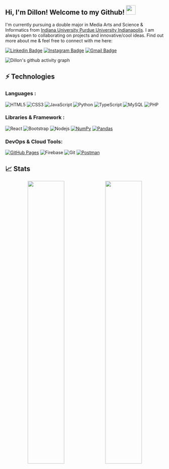 <!--
**ESSODillon/ESSODillon** is a ✨ _special_ ✨ repository because its `README.md` (this file) appears on your GitHub profile.

Here are some ideas to get you started:

- 🔭 I’m currently working on ...
- 🌱 I’m currently learning ...
- 👯 I’m looking to collaborate on ...
- 🤔 I’m looking for help with ...
- 💬 Ask me about ...
- 📫 How to reach me: ...
- 😄 Pronouns: ...
- ⚡ Fun fact: ...
-->

## Hi, I'm Dillon! Welcome to my Github! <img src="https://raw.githubusercontent.com/aemmadi/aemmadi/master/wave.gif" width="30px">

I'm currently pursuing a double major in Media Arts and Science & Informatics from [Indiana University Purdue University Indianapolis](https://www.iupui.edu/). I am always open to collaborating on projects and innovative/cool ideas. Find out more about me & feel free to connect with me here:

[![Linkedin Badge](https://img.shields.io/badge/-dillonpolley-blue?style=flat-square&logo=Linkedin&logoColor=white&link=https://www.linkedin.com/in/dillon-polley-a9586418b/)](https://www.linkedin.com/in/dillon-polley-a9586418b/)
[![Instagram Badge](https://img.shields.io/badge/-therealdillonpolley-purple?style=flat-square&logo=instagram&logoColor=white&link=https://www.instagram.com/therealdillonpolley/)](https://www.instagram.com/therealdillonpolley/)
[![Gmail Badge](https://img.shields.io/badge/-dillonpolley@gmail.com-c14438?style=flat-square&logo=Gmail&logoColor=white&link=mailto:dillonpolley@gmail.com)](mailto:dillonpolley@gmail.com)

![Dillon's github activity graph](https://activity-graph.herokuapp.com/graph?username=ESSODillon&theme=xcode)


## ⚡ Technologies

### Languages :
![HTML5](https://img.shields.io/badge/-HTML5-E34F26?style=flat-square&logo=html5&logoColor=white)
![CSS3](https://img.shields.io/badge/-CSS3-1572B6?style=flat-square&logo=css3)
![JavaScript](https://img.shields.io/badge/-JavaScript-black?style=flat-square&logo=javascript)
![Python](https://img.shields.io/badge/-Python-black?style=flat-square&logo=Python)
![TypeScript](https://img.shields.io/badge/-TypeScript-b8e0ff?style=flat-square&logo=typescript)
![MySQL](https://img.shields.io/badge/-MySQL-black?style=flat-square&logo=mysql)
![PHP](https://img.shields.io/badge/-PHP-blueviolet?style=flat-square&logo=PHP)

### Libraries & Framework :

![React](https://img.shields.io/badge/-React-black?style=flat-square&logo=react)
![Bootstrap](https://img.shields.io/badge/-Bootstrap-563D7C?style=flat-square&logo=bootstrap)
![Nodejs](https://img.shields.io/badge/-Nodejs-black?style=flat-square&logo=Node.js)
<a href="#"><img alt="NumPy" src="https://img.shields.io/badge/Numpy%20-%23013243.svg?logo=numpy&logoColor=white"></a>
<a href="#"><img alt="Pandas" src="https://img.shields.io/badge/Pandas%20-%23150458.svg?logo=pandas&logoColor=white"></a>

### DevOps & Cloud Tools:

<a href="#"><img alt="GitHub Pages" src="https://img.shields.io/badge/GitHub%20Pages-%23327FC7.svg?logo=github&logoColor=white"></a>
![Firebase](https://img.shields.io/badge/-Firebase-white?style=flat-square&logo=firebase)
![Git](https://img.shields.io/badge/-Git-black?style=flat-square&logo=git)
<a href="#"><img alt="Postman" src="https://img.shields.io/badge/Postman-FF6C37?logo=postman&logoColor=white"></a>

## 📈 Stats
<p align="center">
	
  <img width="48%" src="https://github-readme-stats.vercel.app/api?username=ESSODillon&show_icons=true&theme=tokyonight" />
  <img width="48%" src="https://github-readme-streak-stats.herokuapp.com/?user=ESSODillon&theme=tokyonight" />
</p>

